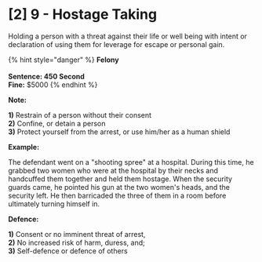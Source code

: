# \[2] 9 - Hostage Taking

Holding a person with a threat against their life or well being with intent or declaration of using them for leverage for escape or personal gain.

{% hint style="danger" %}
**Felony**\
\
**Sentence: 450 Second**\
**Fine:** $5000
{% endhint %}

**Note:**

**1)** Restrain of a person without their consent\
**2)** Confine, or detain a person\
**3)** Protect yourself from the arrest, or use him/her as a human shield

**Example:**

The defendant went on a "shooting spree" at a hospital. During this time, he grabbed two women who were at the hospital by their necks and handcuffed them together and held them hostage. When the security guards came, he pointed his gun at the two women's heads, and the security left. He then barricaded the three of them in a room before ultimately turning himself in.

**Defence:**

**1)** Consent or no imminent threat of arrest,\
**2)** No increased risk of harm, duress, and;\
**3)** Self-defence or defence of others
